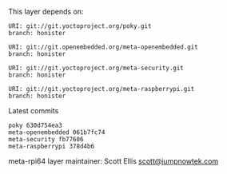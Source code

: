 This layer depends on:

    URI: git://git.yoctoproject.org/poky.git
    branch: honister

    URI: git://git.openembedded.org/meta-openembedded.git
    branch: honister

    URI: git://git.yoctoproject.org/meta-security.git
    branch: honister

    URI: git://git.yoctoproject.org/meta-raspberrypi.git
    branch: honister

Latest commits

    poky 630d754ea3
    meta-openembedded 061b7fc74
    meta-security fb77606
    meta-raspberrypi 378d4b6

meta-rpi64 layer maintainer: Scott Ellis <scott@jumpnowtek.com>
